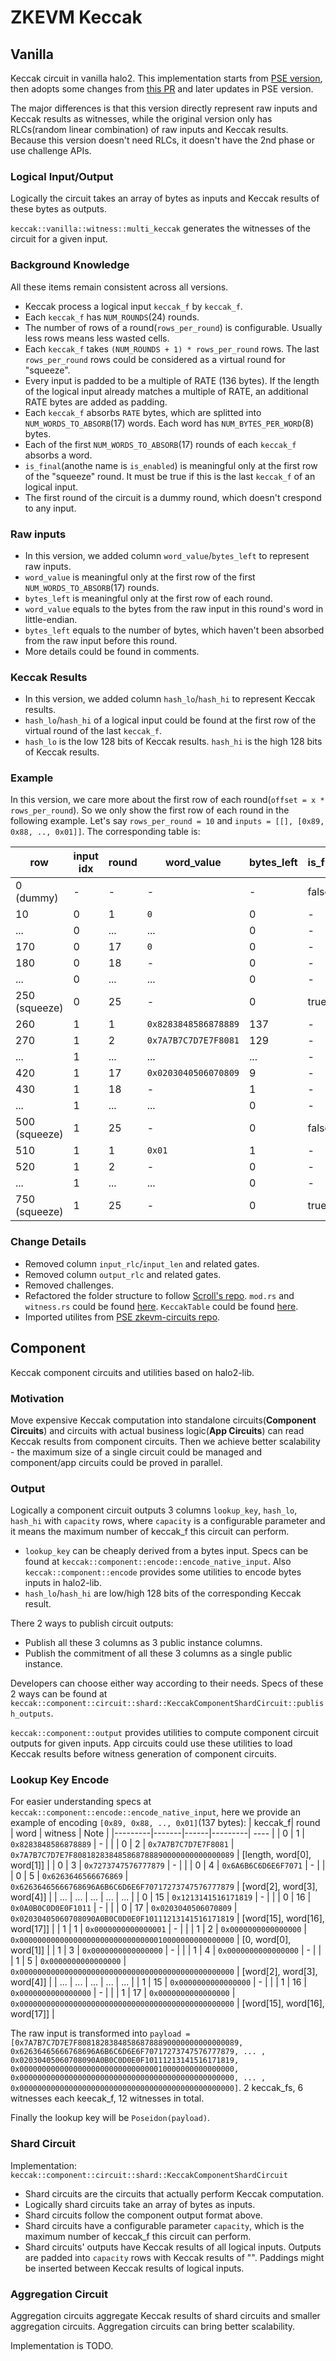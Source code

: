 # ZKEVM Keccak

## Vanilla

Keccak circuit in vanilla halo2. This implementation starts from [PSE version](https://github.com/privacy-scaling-explorations/zkevm-circuits/tree/main/zkevm-circuits/src/keccak_circuit), then adopts some changes from [this PR](https://github.com/scroll-tech/zkevm-circuits/pull/216) and later updates in PSE version.

The major differences is that this version directly represent raw inputs and Keccak results as witnesses, while the original version only has RLCs(random linear combination) of raw inputs and Keccak results. Because this version doesn't need RLCs, it doesn't have the 2nd phase or use challenge APIs.

### Logical Input/Output

Logically the circuit takes an array of bytes as inputs and Keccak results of these bytes as outputs.

`keccak::vanilla::witness::multi_keccak` generates the witnesses of the circuit for a given input.

### Background Knowledge

All these items remain consistent across all versions.

- Keccak process a logical input `keccak_f` by `keccak_f`.
- Each `keccak_f` has `NUM_ROUNDS`(24) rounds.
- The number of rows of a round(`rows_per_round`) is configurable. Usually less rows means less wasted cells.
- Each `keccak_f` takes `(NUM_ROUNDS + 1) * rows_per_round` rows. The last `rows_per_round` rows could be considered as a virtual round for "squeeze".
- Every input is padded to be a multiple of RATE (136 bytes). If the length of the logical input already matches a multiple of RATE, an additional RATE bytes are added as padding.
- Each `keccak_f` absorbs `RATE` bytes, which are splitted into `NUM_WORDS_TO_ABSORB`(17) words. Each word has `NUM_BYTES_PER_WORD`(8) bytes.
- Each of the first `NUM_WORDS_TO_ABSORB`(17) rounds of each `keccak_f` absorbs a word.
- `is_final`(anothe name is `is_enabled`) is meaningful only at the first row of the "squeeze" round. It must be true if this is the last `keccak_f` of an logical input.
- The first round of the circuit is a dummy round, which doesn't crespond to any input.

### Raw inputs

- In this version, we added column `word_value`/`bytes_left` to represent raw inputs.
- `word_value` is meaningful only at the first row of the first `NUM_WORDS_TO_ABSORB`(17) rounds.
- `bytes_left` is meaningful only at the first row of each round.
- `word_value` equals to the bytes from the raw input in this round's word in little-endian.
- `bytes_left` equals to the number of bytes, which haven't been absorbed from the raw input before this round.
- More details could be found in comments.

### Keccak Results

- In this version, we added column `hash_lo`/`hash_hi` to represent Keccak results.
- `hash_lo`/`hash_hi` of a logical input could be found at the first row of the virtual round of the last `keccak_f`.
- `hash_lo` is the low 128 bits of Keccak results. `hash_hi` is the high 128 bits of Keccak results.

### Example

In this version, we care more about the first row of each round(`offset = x * rows_per_round`). So we only show the first row of each round in the following example.
Let's say `rows_per_round = 10` and `inputs = [[], [0x89, 0x88, .., 0x01]]`. The corresponding table is:

| row           | input idx | round | word_value           | bytes_left | is_final | hash_lo | hash_hi |
| ------------- | --------- | ----- | -------------------- | ---------- | -------- | ------- | ------- |
| 0 (dummy)     | -         | -     | -                    | -          | false    | -       | -       |
| 10            | 0         | 1     | `0`                  | 0          | -        | -       | -       |
| ...           | 0         | ...   | ...                  | 0          | -        | -       | -       |
| 170           | 0         | 17    | `0`                  | 0          | -        | -       | -       |
| 180           | 0         | 18    | -                    | 0          | -        | -       | -       |
| ...           | 0         | ...   | ...                  | 0          | -        | -       | -       |
| 250 (squeeze) | 0         | 25    | -                    | 0          | true     | RESULT  | RESULT  |
| 260           | 1         | 1     | `0x8283848586878889` | 137        | -        | -       | -       |
| 270           | 1         | 2     | `0x7A7B7C7D7E7F8081` | 129        | -        | -       | -       |
| ...           | 1         | ...   | ...                  | ...        | -        | -       | -       |
| 420           | 1         | 17    | `0x0203040506070809` | 9          | -        | -       | -       |
| 430           | 1         | 18    | -                    | 1          | -        | -       | -       |
| ...           | 1         | ...   | ...                  | 0          | -        | -       | -       |
| 500 (squeeze) | 1         | 25    | -                    | 0          | false    | -       | -       |
| 510           | 1         | 1     | `0x01`               | 1          | -        | -       | -       |
| 520           | 1         | 2     | -                    | 0          | -        | -       | -       |
| ...           | 1         | ...   | ...                  | 0          | -        | -       | -       |
| 750 (squeeze) | 1         | 25    | -                    | 0          | true     | RESULT  | RESULT  |

### Change Details

- Removed column `input_rlc`/`input_len` and related gates.
- Removed column `output_rlc` and related gates.
- Removed challenges.
- Refactored the folder structure to follow [Scroll's repo](https://github.com/scroll-tech/zkevm-circuits/tree/95f82762cfec46140d6866c34a420ee1fc1e27c7/zkevm-circuits/src/keccak_circuit). `mod.rs` and `witness.rs` could be found [here](https://github.com/scroll-tech/zkevm-circuits/blob/develop/zkevm-circuits/src/keccak_circuit.rs). `KeccakTable` could be found [here](https://github.com/scroll-tech/zkevm-circuits/blob/95f82762cfec46140d6866c34a420ee1fc1e27c7/zkevm-circuits/src/table.rs#L1308).
- Imported utilites from [PSE zkevm-circuits repo](https://github.com/privacy-scaling-explorations/zkevm-circuits/blob/588b8b8c55bf639fc5cbf7eae575da922ea7f1fd/zkevm-circuits/src/util/word.rs).

## Component

Keccak component circuits and utilities based on halo2-lib.

### Motivation

Move expensive Keccak computation into standalone circuits(**Component Circuits**) and circuits with actual business logic(**App Circuits**) can read Keccak results from component circuits. Then we achieve better scalability - the maximum size of a single circuit could be managed and component/app circuits could be proved in parallel.

### Output

Logically a component circuit outputs 3 columns `lookup_key`, `hash_lo`, `hash_hi` with `capacity` rows, where `capacity` is a configurable parameter and it means the maximum number of keccak_f this circuit can perform.

- `lookup_key` can be cheaply derived from a bytes input. Specs can be found at `keccak::component::encode::encode_native_input`. Also `keccak::component::encode` provides some utilities to encode bytes inputs in halo2-lib.
- `hash_lo`/`hash_hi` are low/high 128 bits of the corresponding Keccak result.

There 2 ways to publish circuit outputs:

- Publish all these 3 columns as 3 public instance columns.
- Publish the commitment of all these 3 columns as a single public instance.

Developers can choose either way according to their needs. Specs of these 2 ways can be found at `keccak::component::circuit::shard::KeccakComponentShardCircuit::publish_outputs`.

`keccak::component::output` provides utilities to compute component circuit outputs for given inputs. App circuits could use these utilities to load Keccak results before witness generation of component circuits.

### Lookup Key Encode

For easier understanding specs at `keccak::component::encode::encode_native_input`, here we provide an example of encoding `[0x89, 0x88, .., 0x01]`(137 bytes):
| keccak_f| round | word | witness | Note |
|---------|-------|------|---------| ---- |
| 0 | 1 | `0x8283848586878889` | - | |
| 0 | 2 | `0x7A7B7C7D7E7F8081` | `0x7A7B7C7D7E7F808182838485868788890000000000000089` | [length, word[0], word[1]] |
| 0 | 3 | `0x7273747576777879` | - | |
| 0 | 4 | `0x6A6B6C6D6E6F7071` | - | |
| 0 | 5 | `0x6263646566676869` | `0x62636465666768696A6B6C6D6E6F70717273747576777879` | [word[2], word[3], word[4]] |
| ... | ... | ... | ... | ... |
| 0 | 15 | `0x1213141516171819` | - | |
| 0 | 16 | `0x0A0B0C0D0E0F1011` | - | |
| 0 | 17 | `0x0203040506070809` | `0x02030405060708090A0B0C0D0E0F10111213141516171819` | [word[15], word[16], word[17]] |
| 1 | 1 | `0x0000000000000001` | - | |
| 1 | 2 | `0x0000000000000000` | `0x000000000000000000000000000000010000000000000000` | [0, word[0], word[1]] |
| 1 | 3 | `0x0000000000000000` | - | |
| 1 | 4 | `0x0000000000000000` | - | |
| 1 | 5 | `0x0000000000000000` | `0x000000000000000000000000000000000000000000000000` | [word[2], word[3], word[4]] |
| ... | ... | ... | ... | ... |
| 1 | 15 | `0x0000000000000000` | - | |
| 1 | 16 | `0x0000000000000000` | - | |
| 1 | 17 | `0x0000000000000000` | `0x000000000000000000000000000000000000000000000000` | [word[15], word[16], word[17]] |

The raw input is transformed into `payload = [0x7A7B7C7D7E7F808182838485868788890000000000000089, 0x62636465666768696A6B6C6D6E6F70717273747576777879, ... , 0x02030405060708090A0B0C0D0E0F10111213141516171819, 0x000000000000000000000000000000010000000000000000, 0x000000000000000000000000000000000000000000000000, ... , 0x000000000000000000000000000000000000000000000000]`. 2 keccak_fs, 6 witnesses each keecak_f, 12 witnesses in total.

Finally the lookup key will be `Poseidon(payload)`.

### Shard Circuit

Implementation: `keccak::component::circuit::shard::KeccakComponentShardCircuit`

- Shard circuits are the circuits that actually perform Keccak computation.
- Logically shard circuits take an array of bytes as inputs.
- Shard circuits follow the component output format above.
- Shard circuits have a configurable parameter `capacity`, which is the maximum number of keccak_f this circuit can perform.
- Shard circuits' outputs have Keccak results of all logical inputs. Outputs are padded into `capacity` rows with Keccak results of "". Paddings might be inserted between Keccak results of logical inputs.

### Aggregation Circuit

Aggregation circuits aggregate Keccak results of shard circuits and smaller aggregation circuits. Aggregation circuits can bring better scalability.

Implementation is TODO.
